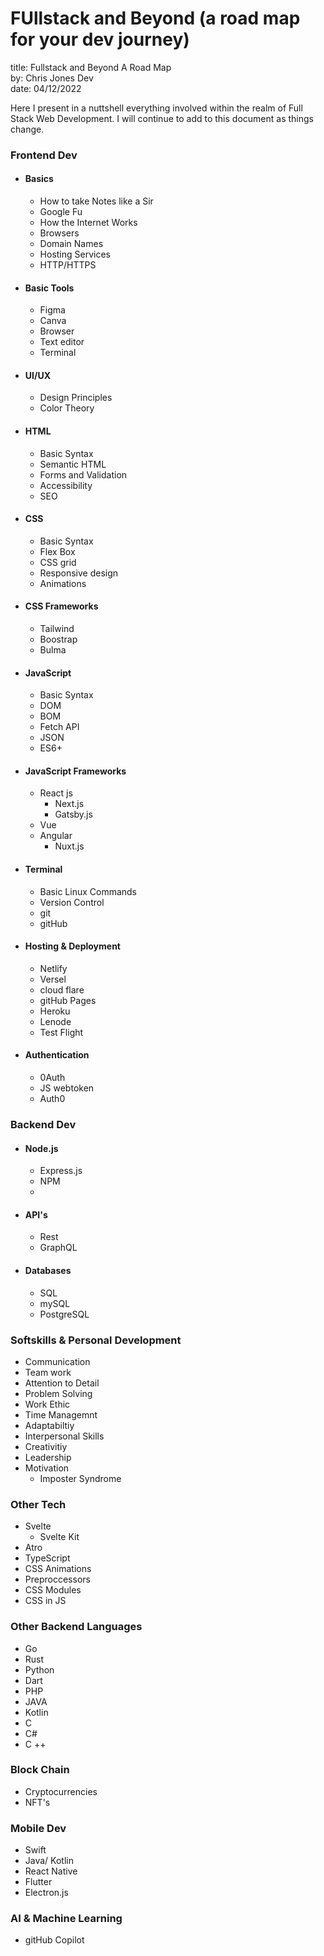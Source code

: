 # FUllstack and Beyond (a road map for your dev journey)

title: Fullstack and Beyond A Road Map <br>
by: Chris Jones Dev <br>
date: 04/12/2022

Here I present in a nuttshell everything involved within the realm of Full Stack Web Development. I will continue to add to this document as things change.

### Frontend Dev

- #### Basics

  - How to take Notes like a Sir
  - Google Fu
  - How the Internet Works
  - Browsers
  - Domain Names
  - Hosting Services
  - HTTP/HTTPS

- #### Basic Tools

  - Figma
  - Canva
  - Browser
  - Text editor
  - Terminal

- #### UI/UX

  - Design Principles
  - Color Theory

- #### HTML

  - Basic Syntax
  - Semantic HTML
  - Forms and Validation
  - Accessibility
  - SEO

- #### CSS

  - Basic Syntax
  - Flex Box
  - CSS grid
  - Responsive design
  - Animations

- #### CSS Frameworks

  - Tailwind
  - Boostrap
  - Bulma

- #### JavaScript

  - Basic Syntax
  - DOM
  - BOM
  - Fetch API
  - JSON
  - ES6+

- #### JavaScript Frameworks

  - React js
    - Next.js
    - Gatsby.js
  - Vue
  - Angular
    - Nuxt.js

- #### Terminal

  - Basic Linux Commands
  - Version Control
  - git
  - gitHub

- #### Hosting & Deployment

  - Netlify
  - Versel
  - cloud flare
  - gitHub Pages
  - Heroku
  - Lenode
  - Test Flight

- #### Authentication

  - 0Auth
  - JS webtoken
  - Auth0

### Backend Dev

- #### Node.js
  - Express.js
  - NPM
  -
- #### API's

  - Rest
  - GraphQL

- #### Databases
  - SQL
  - mySQL
  - PostgreSQL

### Softskills & Personal Development

- Communication
- Team work
- Attention to Detail
- Problem Solving
- Work Ethic
- Time Managemnt
- Adaptabiltiy
- Interpersonal Skills
- Creativitiy
- Leadership
- Motivation
  - Imposter Syndrome

### Other Tech

- Svelte
  - Svelte Kit
- Atro
- TypeScript
- CSS Animations
- Preproccessors
- CSS Modules
- CSS in JS

### Other Backend Languages

- Go
- Rust
- Python
- Dart
- PHP
- JAVA
- Kotlin
- C
- C#
- C ++

### Block Chain

- Cryptocurrencies
- NFT's

### Mobile Dev

- Swift
- Java/ Kotlin
- React Native
- Flutter
- Electron.js

### AI & Machine Learning

- gitHub Copilot
